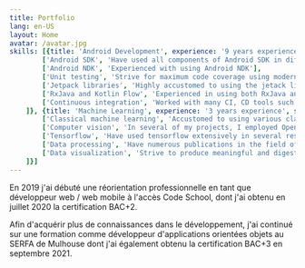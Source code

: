 ```yaml
---
title: Portfolio
lang: en-US
layout: Home
avatar: /avatar.jpg
skills: [{title: 'Android Development', experience: '9 years experience', skills: [
        ['Android SDK', 'Have used all components of Android SDK in different projects'], 
        ['Android NDK', 'Experienced with using Android NDK'], 
        ['Unit testing', 'Strive for maximum code coverage using modern test-first development'],
        ['Jetpack libraries', 'Highly accustomed to using the jetack libraries'],
        ['RxJava and Kotlin Flow', 'Experienced in using both RxJava and Kotlin Flow in different projects'],
        ['Continuous integration', 'Worked with many CI, CD tools such as teamcity, bamboo, and bitbucket pipelines']
    ]}, {title: 'Machine Learning', experience: '3 years experience', skills: [
        ['Classical machine learning', 'Accustomed to using various classical machine learning algorithms in different projects'],
        ['Computer vision', 'In several of my projects, I employed OpenCV and traditional computer vision techniques in medical images'],
        ['Tensorflow', 'Have used tensorflow extensively in several research projects'],
        ['Data processing', 'Have numerous publications in the field of medical signal and image processing'],
        ['Data visualization', 'Strive to produce meaningful and digestable visualization of big data']
    ]}]
---
```


En 2019 j'ai débuté une réorientation professionnelle  en tant que développeur web / web mobile à l'accès Code School, dont j'ai obtenu en juillet 2020 la certification BAC+2.

Afin d'acquérir plus de connaissances dans le développement, j'ai continué sur une formation comme développeur d'applications orientées objets au SERFA de Mulhouse dont j'ai également obtenu la certification BAC+3 en septembre 2021.

<br/>